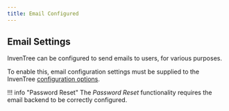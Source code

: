 ```yaml
---
title: Email Configured
---
```


## Email Settings

InvenTree can be configured to send emails to users, for various purposes.

To enable this, email configuration settings must be supplied to the InvenTree [configuration options](../start/config.md#email-settings).

!!! info "Password Reset"
    The *Password Reset* functionality requires the email backend to be correctly configured.
